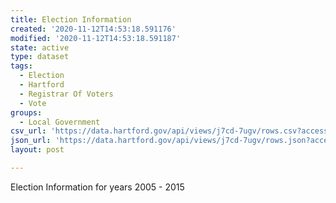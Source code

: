 ```yaml
---
title: Election Information
created: '2020-11-12T14:53:18.591176'
modified: '2020-11-12T14:53:18.591187'
state: active
type: dataset
tags:
  - Election
  - Hartford
  - Registrar Of Voters
  - Vote
groups:
  - Local Government
csv_url: 'https://data.hartford.gov/api/views/j7cd-7ugv/rows.csv?accessType=DOWNLOAD'
json_url: 'https://data.hartford.gov/api/views/j7cd-7ugv/rows.json?accessType=DOWNLOAD'
layout: post

---
```

Election Information for years 2005 - 2015
